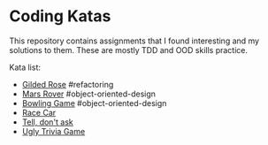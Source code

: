 # Coding Katas

This repository contains assignments that I found interesting and my solutions to them.
These are mostly TDD and OOD skills practice.

Kata list:
- [Gilded Rose](gilded-rose/GILDED-ROSE.md) #refactoring
- [Mars Rover](mars-rover/MARS-ROVER.MD) #object-oriented-design
- [Bowling Game](bowling/BOWLING-GAME.MD) #object-oriented-design
- [Race Car](race-car/RACE-CAR.MD)
- [Tell, don't ask](tell-dont-ask/TELL-DONT-ASK.MD)
- [Ugly Trivia Game](ugly-trivia/UGLY-TRIVIA.MD)
